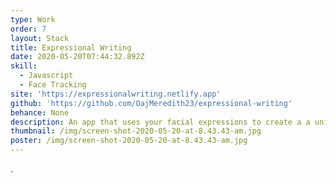 ```yaml
---
type: Work
order: 7
layout: Stack
title: Expressional Writing
date: 2020-05-20T07:44:32.892Z
skill:
  - Javascript
  - Face Tracking
site: 'https://expressionalwriting.netlify.app'
github: 'https://github.com/OajMeredith23/expressional-writing'
behance: None
description: An app that uses your facial expressions to create a a unique story
thumbnail: /img/screen-shot-2020-05-20-at-8.43.43-am.jpg
poster: /img/screen-shot-2020-05-20-at-8.43.43-am.jpg
---
```

 .
